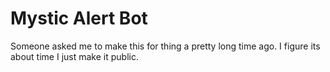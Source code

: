 # Mystic Alert Bot

Someone asked me to make this for thing a pretty long time ago. I figure its about time I just make it public. 
